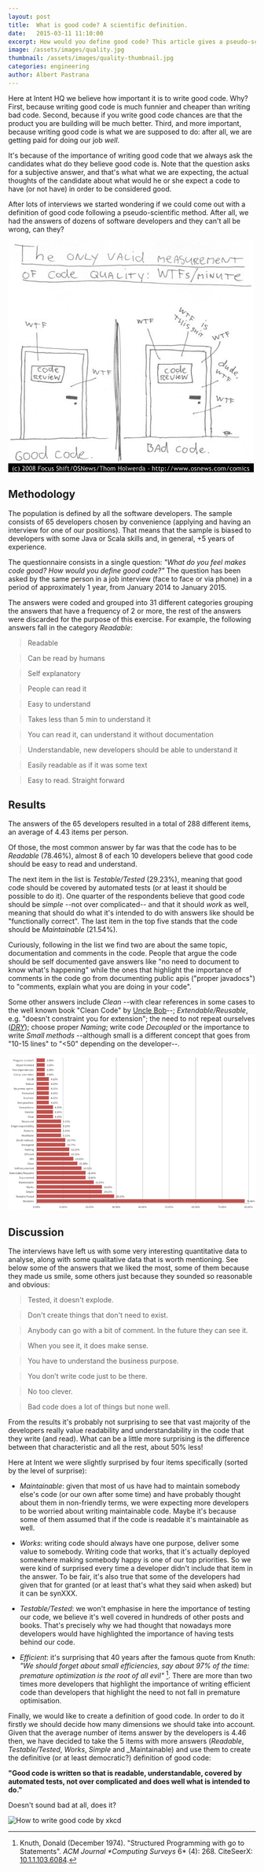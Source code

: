 ```yaml
---
layout: post
title:  What is good code? A scientific definition.
date:   2015-03-11 11:10:00
excerpt: How would you define good code? This article gives a pseudo-scientific answer to that question after asking a sample of 65 developers that same question.
image: /assets/images/quality.jpg
thumbnail: /assets/images/quality-thumbnail.jpg
categories: engineering
author: Albert Pastrana
---
```

Here at Intent HQ we believe how important it is to write good code. Why? First, because writing good code is much funnier and cheaper than writing bad code. Second, because if you write good code chances are that the product you are building will be much better. Third, and more important, because writing good code is what we are supposed to do: after all, we are getting paid for doing our job *well*.

It's because of the importance of writing good code that we always ask the candidates what do they believe good code is. Note that the question asks for a subjective answer, and that's what what we are expecting, the actual thoughts of the candidate about what would he or she expect a code to have (or not have) in order to be considered good.

After lots of interviews we started wondering if we could come out with a definition of good code following a pseudo-scientific method. After all, we had the answers of dozens of software developers and they can't all be wrong, can they?

![Good code measure is wtf/minute by osnews](/assets/images/good-code-wtf.jpg)

## Methodology
The population is defined by all the software developers. The sample consists of 65 developers chosen by convenience (applying and having an interview for one of our positions). That means that the sample is biased to developers with some Java or Scala skills and, in general, +5 years of experience.

The questionnaire consists in a single question: _"What do you feel makes code good? How would you define good code?"_ The question has been asked by the same person in a job interview (face to face or via phone) in a period of approximately 1 year, from January 2014 to January 2015.

The answers were coded and grouped into 31 different categories grouping the answers that have a frequency of 2 or more, the rest of the answers were discarded for the purpose of this exercise. For example, the following answers fall in the category _Readable_:

> Readable

> Can be read by humans

> Self explanatory

> People can read it

> Easy to understand

> Takes less than 5 min to understand it

> You can read it, can understand it without documentation

> Understandable, new developers should be able to understand it

> Easily readable as if it was some text

> Easy to read. Straight forward


## Results

The answers of the 65 developers resulted in a total of 288 different items, an average of 4.43 items per person.

Of those, the most common answer by far was that the code has to be _Readable_ (78.46%), almost 8 of each 10 developers believe that good code should be easy to read and understand.

The next item in the list is _Testable/Tested_ (29.23%), meaning that good code should be covered by automated tests (or at least it should be possible to do it). One quarter of the respondents believe that good code should be _simple_ --not over complicated-- and that it should _work_ as well, meaning that should do what it's intended to do with answers like should be "functionally correct". The last item in the top five stands that the code should be _Maintainable_ (21.54%).

Curiously, following in the list we find two are about the same topic, documentation and comments in the code. People that argue the code should be self documented gave answers like  "no need to document to know what's happening" while the ones that highlight the importance of comments in the code go from documenting public apis ("proper javadocs") to "comments, explain what you are doing in your code".

Some other answers include _Clean_ --with clear references in some cases to the well known book "Clean Code" by [Uncle Bob](http://en.wikipedia.org/wiki/Robert_Cecil_Martin)--; _Extendable/Reusable_, e.g. "doesn't constraint you for extension"; the need to not repeat ourselves ([_DRY_](http://en.wikipedia.org/wiki/Don%27t_repeat_yourself)); choose proper _Naming_; write code _Decoupled_ or the importance to write _Small methods_ --although small is a different concept that goes from "10-15 lines" to "<50" depending on the developer--.

![Characteristics of good code](/assets/images/good-code-characteristics.png)

## Discussion

The interviews have left us with some very interesting quantitative data to analyse, along with some qualitative data that is worth mentioning. See below some of the answers that we liked the most, some of them because they made us smile, some others just because they sounded so reasonable and obvious:

> Tested, it doesn't explode.

> Don't create things that don't need to exist.

> Anybody can go with a bit of comment. In the future they can see it.

> When you see it, it does make sense.

> You have to understand the business purpose.

> You don’t write code just to be there.

> No too clever.

> Bad code does a lot of things but none well.

From the results it's probably not surprising to see that vast majority of the developers really value readability and understandability in the code that they write (and read). What can be a little more surprising is the difference between that characteristic and all the rest, about 50% less!

Here at Intent we were slightly surprised by four items specifically (sorted by the level of surprise):

* _Maintainable_: given that most of us have had to maintain somebody else's code (or our own after some time) and have probably thought about them in non-friendly terms, we were expecting more developers to be worried about writing maintainable code. Maybe it's because some of them assumed that if the code is readable it's maintainable as well.

* _Works_: writing code should always have one purpose, deliver some value to somebody. Writing code that works, that it's actually deployed somewhere making somebody happy is one of our top priorities. So we were kind of surprised every time a developer didn't include that item in the answer. To be fair, it's also true that some of the developers had given that for granted (or at least that's what they said when asked) but it can be synXXX.

* _Testable/Tested_: we won't emphasise in here the importance of testing our code, we believe it's well covered in hundreds of other posts and books. That's precisely why we had thought that nowadays more developers would have highlighted the importance of having tests behind our code.

* _Efficient_: it's surprising that 40 years after the famous quote from Knuth: _"We should forget about small efficiencies, say about 97% of the time: premature optimization is the root of all evil"_ [^1]. There are more than two times more developers that highlight the importance of writing efficient code than developers that highlight the need to not fall in premature optimisation.

[^1]: Knuth, Donald (December 1974). "Structured Programming with go to Statements". _ACM Journal *Computing Surveys_ 6* (4): 268. CiteSeerX: [10.1.1.103.6084](http://citeseerx.ist.psu.edu/viewdoc/summary?doi=10.1.1.103.6084).

Finally, we would like to create a definition of good code. In order to do it firstly we should decide how many dimensions we should take into account. Given that the average number of items answer by the developers is 4.46 then, we have decided to take the 5 items with more answers (_Readable_, _Testable/Tested_, _Works_, _Simple_ and _Maintainable) and use them to create the definitive (or at least democratic?) definition of good code:

**"Good code is written so that is readable, understandable, covered by automated tests, not over complicated and does well what is intended to do."**

Doesn't sound bad at all, does it?

![How to write good code by xkcd](http://imgs.xkcd.com/comics/good_code.png)